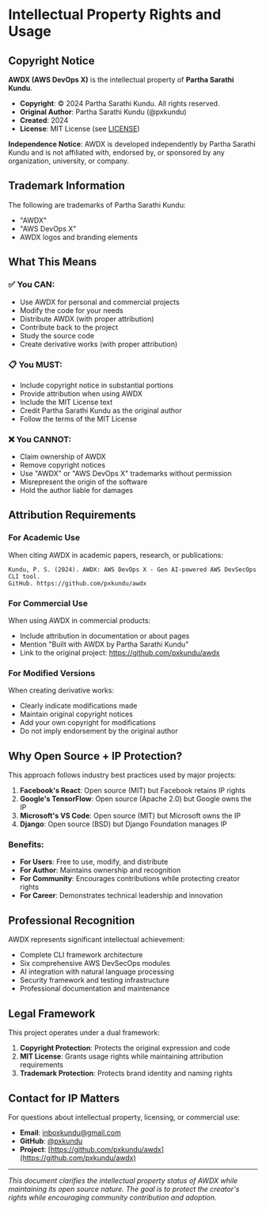 # Intellectual Property Rights and Usage

## Copyright Notice

**AWDX (AWS DevOps X)** is the intellectual property of **Partha Sarathi Kundu**.

- **Copyright**: © 2024 Partha Sarathi Kundu. All rights reserved.
- **Original Author**: Partha Sarathi Kundu (@pxkundu)
- **Created**: 2024
- **License**: MIT License (see [LICENSE](https://github.com/pxkundu/awdx/blob/development/LICENSE))

**Independence Notice**: AWDX is developed independently by Partha Sarathi Kundu and is not affiliated with, endorsed by, or sponsored by any organization, university, or company.

## Trademark Information

The following are trademarks of Partha Sarathi Kundu:
- "AWDX"
- "AWS DevOps X"
- AWDX logos and branding elements

## What This Means

### ✅ You CAN:
- Use AWDX for personal and commercial projects
- Modify the code for your needs
- Distribute AWDX (with proper attribution)
- Contribute back to the project
- Study the source code
- Create derivative works (with proper attribution)

### 📋 You MUST:
- Include copyright notice in substantial portions
- Provide attribution when using AWDX
- Include the MIT License text
- Credit Partha Sarathi Kundu as the original author
- Follow the terms of the MIT License

### ❌ You CANNOT:
- Claim ownership of AWDX
- Remove copyright notices
- Use "AWDX" or "AWS DevOps X" trademarks without permission
- Misrepresent the origin of the software
- Hold the author liable for damages

## Attribution Requirements

### For Academic Use
When citing AWDX in academic papers, research, or publications:

```
Kundu, P. S. (2024). AWDX: AWS DevOps X - Gen AI-powered AWS DevSecOps CLI tool. 
GitHub. https://github.com/pxkundu/awdx
```

### For Commercial Use
When using AWDX in commercial products:
- Include attribution in documentation or about pages
- Mention "Built with AWDX by Partha Sarathi Kundu"
- Link to the original project: https://github.com/pxkundu/awdx

### For Modified Versions
When creating derivative works:
- Clearly indicate modifications made
- Maintain original copyright notices
- Add your own copyright for modifications
- Do not imply endorsement by the original author

## Why Open Source + IP Protection?

This approach follows industry best practices used by major projects:

1. **Facebook's React**: Open source (MIT) but Facebook retains IP rights
2. **Google's TensorFlow**: Open source (Apache 2.0) but Google owns the IP
3. **Microsoft's VS Code**: Open source (MIT) but Microsoft owns the IP
4. **Django**: Open source (BSD) but Django Foundation manages IP

### Benefits:
- **For Users**: Free to use, modify, and distribute
- **For Author**: Maintains ownership and recognition
- **For Community**: Encourages contributions while protecting creator rights
- **For Career**: Demonstrates technical leadership and innovation

## Professional Recognition

AWDX represents significant intellectual achievement:
- Complete CLI framework architecture
- Six comprehensive AWS DevSecOps modules
- AI integration with natural language processing
- Security framework and testing infrastructure
- Professional documentation and maintenance

## Legal Framework

This project operates under a dual framework:
1. **Copyright Protection**: Protects the original expression and code
2. **MIT License**: Grants usage rights while maintaining attribution requirements
3. **Trademark Protection**: Protects brand identity and naming rights

## Contact for IP Matters

For questions about intellectual property, licensing, or commercial use:
- **Email**: inboxkundu@gmail.com
- **GitHub**: [@pxkundu](https://github.com/pxkundu)
- **Project**: [https://github.com/pxkundu/awdx](https://github.com/pxkundu/awdx)

---

*This document clarifies the intellectual property status of AWDX while maintaining its open source nature. The goal is to protect the creator's rights while encouraging community contribution and adoption.* 